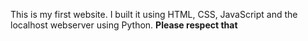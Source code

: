 This is my first website. I built it using HTML, CSS, JavaScript and the localhost webserver using Python.
**Please respect that**